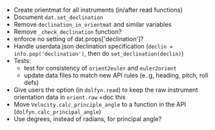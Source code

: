 
- Create orientmat for all instruments (in/after read functions)
- Document ``dat.set_declination``
- Remove ``declination_in_orientmat`` and similar variables
- Remove ``_check_declination`` function?
- enforce no setting of dat.props['declination']?
- Handle userdata.json declination specification (``declin = info.pop('declination')``, then do ``set_declination(declin)``)
- Tests:
  - test for consistency of ``orient2euler`` and ``euler2orient``
  - update data files to match new API rules (e..g, heading, pitch, roll defs)
- Give users the option (in ``dolfyn.read``) to keep the raw instrument orientation data in ``orient.raw`` +doc this
- Move `Velocity.calc_principle_angle` to a function in the API (`dolfyn.calc_principal_angle`)
- Use degrees, instead of radians, for principal angle?
